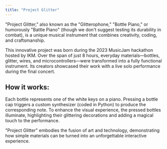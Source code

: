 ```yaml
---
title: "Project Glitter"
---
```


"Project Glitter," also known as the "Glitterophone," "Bottle Piano," or humorously "Battle Piano" (though we don't suggest testing its durability in combat), is a unique musical instrument that combines creativity, coding, and craftsmanship.

This innovative project was born during the 2023 MusicJam hackathon hosted by IKM. Over the span of just 8 hours, everyday materials—bottles, glitter, wires, and microcontrollers—were transformed into a fully functional instrument. Its creators showcased their work with a live solo performance during the final concert.

## How it works:
Each bottle represents one of the white keys on a piano. Pressing a bottle cap triggers a custom synthesizer (coded in Python) to produce the corresponding note. To enhance the visual experience, the pressed bottles illuminate, highlighting their glittering decorations and adding a magical touch to the performance.

"Project Glitter" embodies the fusion of art and technology, demonstrating how simple materials can be turned into an unforgettable interactive experience.